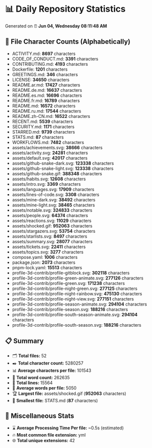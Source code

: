 # 📊 Daily Repository Statistics
Generated on ⏰ **Jun 04, Wednesday 08:11:48 AM**

## 📂 File Character Counts (Alphabetically)
- ACTIVITY.md: **8697** characters
- CODE_OF_CONDUCT.md: **3391** characters
- CONTRIBUTING.md: **4193** characters
- Dockerfile: **1201** characters
- GREETINGS.md: **346** characters
- LICENSE: **34650** characters
- README.ar.md: **17427** characters
- README.de.md: **16637** characters
- README.es.md: **16696** characters
- README.fr.md: **16789** characters
- README.md: **16572** characters
- README.ru.md: **17544** characters
- README.zh-CN.md: **16522** characters
- RECENT.md: **5539** characters
- SECURITY.md: **1171** characters
- STARRED.md: **9739** characters
- STATS.md: **87** characters
- WORKFLOWS.md: **7482** characters
- assets/achievements.svg: **38666** characters
- assets/activity.svg: **24281** characters
- assets/default.svg: **42017** characters
- assets/github-snake-dark.svg: **123338** characters
- assets/github-snake-light.svg: **123338** characters
- assets/github-snake.gif: **388348** characters
- assets/habits.svg: **12608** characters
- assets/intro.svg: **3369** characters
- assets/languages.svg: **17909** characters
- assets/lines-of-code.svg: **3308** characters
- assets/mine-dark.svg: **38492** characters
- assets/mine-light.svg: **38465** characters
- assets/notable.svg: **324833** characters
- assets/people.svg: **64374** characters
- assets/reactions.svg: **11029** characters
- assets/shocked.gif: **952063** characters
- assets/stargazers.svg: **53754** characters
- assets/starlists.svg: **8497** characters
- assets/summary.svg: **28077** characters
- assets/tickets.svg: **22411** characters
- assets/topics.svg: **3277** characters
- compose.yaml: **1006** characters
- package.json: **2073** characters
- pnpm-lock.yaml: **15513** characters
- profile-3d-contrib/profile-gitblock.svg: **302118** characters
- profile-3d-contrib/profile-green-animate.svg: **277126** characters
- profile-3d-contrib/profile-green.svg: **171238** characters
- profile-3d-contrib/profile-night-green.svg: **277125** characters
- profile-3d-contrib/profile-night-rainbow.svg: **475130** characters
- profile-3d-contrib/profile-night-view.svg: **277151** characters
- profile-3d-contrib/profile-season-animate.svg: **294104** characters
- profile-3d-contrib/profile-season.svg: **188216** characters
- profile-3d-contrib/profile-south-season-animate.svg: **294104** characters
- profile-3d-contrib/profile-south-season.svg: **188216** characters

## 📋 Summary
- 🗂️ **Total files:** 52
- ✒️ **Total character count:** 5280257
- 📊 **Average characters per file:** 101543
- 📝 **Total word count:** 262635
- 🧾 **Total lines:** 15564
- 📐 **Average words per file:** 5050
- 🏆 **Largest file:** assets/shocked.gif (**952063** characters)
- 🥉 **Smallest file:** STATS.md (**87** characters)

## 🌟 Miscellaneous Stats
- ⌛ **Average Processing Time Per file:** ~0.5s (estimated)
- 🔥 **Most common file extension:** yml
- 🌐 **Total unique extensions:** 42
